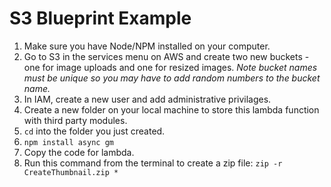 # S3 Blueprint Example

1. Make sure you have Node/NPM installed on your computer.
1. Go to S3 in the services menu on AWS and create two new buckets - one for image uploads and one for resized images. *Note bucket names must be unique so you may have to add random numbers to the bucket name.*
1. In IAM, create a new user and add administrative privilages.
1. Create a new folder on your local machine to store this lambda function with third party modules.
1. `cd` into the folder you just created.
1. `npm install async gm`
1. Copy the code for lambda.
1. Run this command from the terminal to create a zip file: `zip -r CreateThumbnail.zip *`